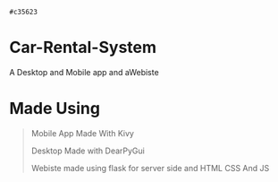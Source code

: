 `#c35623`
# Car-Rental-System
A Desktop and Mobile app and aWebiste

# **Made Using**
  > Mobile App Made With Kivy 
  > 
  > Desktop Made with DearPyGui
  > 
  > Webiste made using flask for server side and HTML CSS And JS


